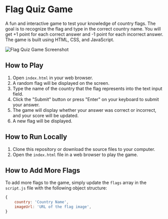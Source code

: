 # Flag Quiz Game

A fun and interactive game to test your knowledge of country flags. The goal is to recognize the flag and type in the correct country name. You will get +1 point for each correct answer and -1 point for each incorrect answer. The game is built using HTML, CSS, and JavaScript.

![Flag Quiz Game Screenshot](screenshot.png)

## How to Play

1. Open `index.html` in your web browser.
2. A random flag will be displayed on the screen.
3. Type the name of the country that the flag represents into the text input field.
4. Click the "Submit" button or press "Enter" on your keyboard to submit your answer.
5. The game will display whether your answer was correct or incorrect, and your score will be updated.
6. A new flag will be displayed.

## How to Run Locally

1. Clone this repository or download the source files to your computer.
2. Open the `index.html` file in a web browser to play the game.

## How to Add More Flags

To add more flags to the game, simply update the `flags` array in the `script.js` file with the following object structure:

```javascript
{
    country: 'Country Name',
    imageUrl: 'URL of the flag image',
}

